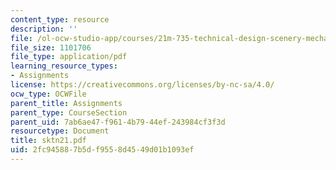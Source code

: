 ```yaml
---
content_type: resource
description: ''
file: /ol-ocw-studio-app/courses/21m-735-technical-design-scenery-mechanisms-and-special-effects-spring-2004/2fc945887b5df9558d4549d01b1093ef_sktn21.pdf
file_size: 1101706
file_type: application/pdf
learning_resource_types:
- Assignments
license: https://creativecommons.org/licenses/by-nc-sa/4.0/
ocw_type: OCWFile
parent_title: Assignments
parent_type: CourseSection
parent_uid: 7ab6ae47-f961-4b79-44ef-243984cf3f3d
resourcetype: Document
title: sktn21.pdf
uid: 2fc94588-7b5d-f955-8d45-49d01b1093ef
---
```


